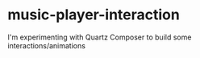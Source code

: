 music-player-interaction
========================

I'm experimenting with Quartz Composer to build some interactions/animations
